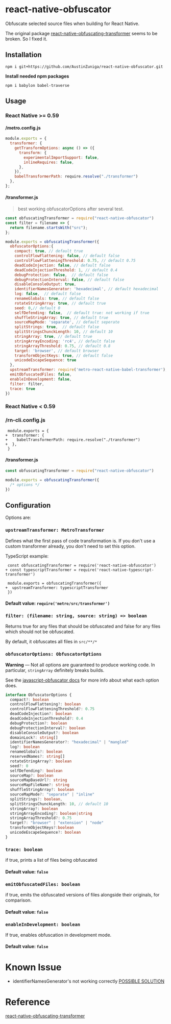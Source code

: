 # react-native-obfuscator

Obfuscate selected source files when building for React Native. 


The original package [react-native-obfuscating-transformer](https://github.com/javascript-obfuscator/react-native-obfuscating-transformer) seems to be broken. So I fixed it.


## Installation

    npm i git+https://github.com/AustinZuniga/react-native-obfuscator.git


**Install needed npm packages**

    npm i babylon babel-traverse

## Usage

### React Native >= 0.59

#### /metro.config.js

```js
module.exports = {
  transformer: {
    getTransformOptions: async () => ({
      transform: {
        experimentalImportSupport: false,
        inlineRequires: false,
      },
    }),
    babelTransformerPath: require.resolve("./transformer")
  },
};
```

#### /transformer.js
> best working obfuscatorOptions after several test.

```js
const obfuscatingTransformer = require("react-native-obfuscator")
const filter = filename => { 
  return filename.startsWith("src");
};

module.exports = obfuscatingTransformer({
  obfuscatorOptions:{
    compact: true, // default true
    controlFlowFlattening: false, // default false
    controlFlowFlatteningThreshold: 0.75, // default 0.75
    deadCodeInjection: false, // default false
    deadCodeInjectionThreshold: 1, // default 0.4
    debugProtection: false,  // default false
    debugProtectionInterval: false, // default false
    disableConsoleOutput: true, 
    identifierNamesGenerator: 'hexadecimal', // default hexadecimal
    log: false,  // default false
    renameGlobals: true, // default false
    rotateStringArray: true, // default true
    seed: 0,// default 0
    selfDefending: false,  // default true: not working if true
    shuffleStringArray: true, // default true
    sourceMapMode: 'separate', // default seperate
    splitStrings: true,  // default false
    splitStringsChunckLength: 10, // default 10
    stringArray: true, // default true
    stringArrayEncoding: 'rc4', // default false
    stringArrayThreshold: 0.75, // default 0.8
    target: 'browser', // default browser
    transformObjectKeys: true, // default false
    unicodeEscapeSequence: true
  },
  upstreamTransformer: require('metro-react-native-babel-transformer'),
  emitObfuscatedFiles: false,
  enableInDevelopment: false,
  filter: filter,
  trace: true
})
```

### React Native < 0.59

### /rn-cli.config.js

```dif
 module.exports = {
+  transformer: {
+    babelTransformerPath: require.resolve("./transformer")
+  },
 }
```

#### /transformer.js

```js
const obfuscatingTransformer = require("react-native-obfuscator")

module.exports = obfuscatingTransformer({
  /* options */
})
```

## Configuration

Options are:

### `upstreamTransformer: MetroTransformer`

Defines what the first pass of code transformation is. If you don't use a custom transformer already,
you don't need to set this option.

TypeScript example:

```dif
 const obfuscatingTransformer = require('react-native-obfuscator')
+ const typescriptTransformer = require('react-native-typescript-transformer')

 module.exports = obfuscatingTransformer({
+  upstreamTransformer: typescriptTransformer
 })
```

#### Default value: `require('metro/src/transformer')`

### `filter: (filename: string, source: string) => boolean`

Returns true for any files that should be obfuscated and false for any files which should not be obfuscated.

By default, it obfuscates all files in `src/**/*`

### `obfuscatorOptions: ObfuscatorOptions`

**Warning** — Not all options are guaranteed to produce working code. In particular, `stringArray` definitely breaks builds.

See the [javascript-obfuscator docs](https://github.com/javascript-obfuscator/javascript-obfuscator) for more info about what each option does.

```ts
interface ObfuscatorOptions {
  compact?: boolean
  controlFlowFlattening?: boolean
  controlFlowFlatteningThreshold?: 0.75
  deadCodeInjection?: boolean
  deadCodeInjectionThreshold?: 0.4
  debugProtection?: boolean
  debugProtectionInterval?: boolean
  disableConsoleOutput?: boolean
  domainLock?: string[]
  identifierNamesGenerator?: "hexadecimal" | "mangled"
  log?: boolean
  renameGlobals?: boolean
  reservedNames?: string[]
  rotateStringArray?: boolean
  seed?: 0
  selfDefending?: boolean
  sourceMap?: boolean
  sourceMapBaseUrl?: string
  sourceMapFileName?: string
  shuffleStringArray?: boolean
  sourceMapMode?: "separate" | "inline"
  splitStrings?: boolean,
  splitStringsChunckLength: 10, // default 10
  stringArray?: boolean
  stringArrayEncoding?: boolean|string
  stringArrayThreshold?: 0.75
  target?: "browser" | "extension" | "node"
  transformObjectKeys?:boolean
  unicodeEscapeSequence?: boolean
}
```

### `trace: boolean`

if true, prints a list of files being obfuscated

#### Default value: `false`

### `emitObfuscatedFiles: boolean`

if true, emits the obfuscated versions of files alongside their originals, for comparison.

#### Default value: `false`

### `enableInDevelopment: boolean`

If true, enables obfuscation in development mode.

#### Default value: `false`


# Known Issue

* identifierNamesGenerator's not working correctly 
[POSSIBLE SOLUTION](https://github.com/javascript-obfuscator/react-native-obfuscating-transformer/issues/28#issuecomment-607931944)

# Reference 

[react-native-obfuscating-transformer](https://github.com/javascript-obfuscator/react-native-obfuscating-transformer)